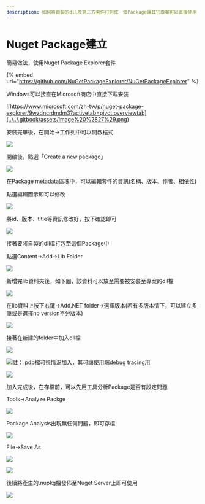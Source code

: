 ```yaml
---
description: 如何將自製的dll及第三方套件打包成一個Package讓其它專案可以直接使用
---
```


# Nuget Package建立

簡易做法，使用Nuget Package Explorer套件

{% embed url="https://github.com/NuGetPackageExplorer/NuGetPackageExplorer" %}

Windows可以接直在Microsoft商店中直接下載安裝

![https://www.microsoft.com/zh-tw/p/nuget-package-explorer/9wzdncrdmdm3?activetab=pivot:overviewtab](../../.gitbook/assets/image%20%2827%29.png)

安裝完畢後，在開始→工作列中可以開啟程式

![](../../.gitbook/assets/image%20%2855%29.png)

開啟後，點選「Create a new package」

![](../../.gitbook/assets/image%20%28451%29.png)

在Package metadata區塊中，可以編輯套件的資訊\(名稱、版本、作者、相依性\)

點選編輯圖示即可以修改

![](../../.gitbook/assets/image%20%28131%29.png)

將id、版本、title等資訊修改好，按下確認即可

![](../../.gitbook/assets/image%20%28177%29.png)

接著要將自製的dll檔打包至這個Package中

點選Content→Add→Lib Folder

![](../../.gitbook/assets/image%20%2823%29.png)

新增完lib資料夾後，如下圖，該資料可以放至需要被安裝至專案的dll檔

![](../../.gitbook/assets/image%20%2891%29.png)

在lib資料上按下右鍵→Add.NET folder→選擇版本\(若有多版本情下，可以建立多筆或是選擇no version不分版本\)

![](../../.gitbook/assets/image%20%28178%29.png)

接著在新建的folder中加入dll檔

![](../../.gitbook/assets/image%20%2872%29.png)

![&#x8A3B;&#xFF1A;.pdb&#x6A94;&#x53EF;&#x8996;&#x60C5;&#x6CC1;&#x52A0;&#x5165;&#xFF0C;&#x5176;&#x53EF;&#x8B93;&#x4F7F;&#x7528;&#x7AEF;debug tracing&#x7528;](../../.gitbook/assets/image%20%28240%29.png)

![](../../.gitbook/assets/image%20%28340%29.png)

加入完成後，在存檔前，可以先用工具分析Package是否有設定問題

Tools→Analyze Packge

![](../../.gitbook/assets/image%20%28188%29.png)

Package Analysis出現無任何問題，即可存檔

![](../../.gitbook/assets/image%20%28353%29.png)

File→Save As

![](../../.gitbook/assets/image%20%2816%29.png)

![](../../.gitbook/assets/image%20%28226%29.png)

後續將產生的.nupkg檔發佈至Nuget Server上即可使用

![](../../.gitbook/assets/image%20%28141%29.png)

